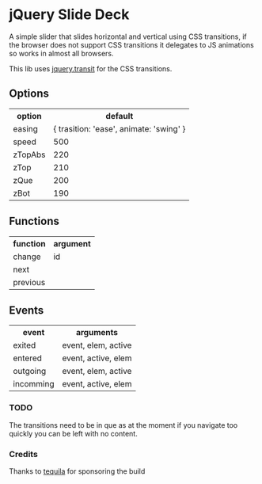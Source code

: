 # jQuery Slide Deck

A simple slider that slides horizontal and vertical using CSS
transitions, if the browser does not support CSS transitions it
delegates to JS animations so works in almost all browsers.

This lib uses [jquery.transit](http://ricostacruz.com/jquery.transit)
for the CSS transitions.

## Options

<table>
  <tr>
    <th>option</th>
    <th>default</th>
  </tr>
  <tr>
    <td>easing</td>
    <td>{ trasition: 'ease', animate: 'swing' }</td>
  </tr>
  <tr>
    <td>speed</td>
    <td>500</td>
  </tr>
  <tr>
    <td>zTopAbs</td>
    <td>220</td>
  </tr>
  <tr>
    <td>zTop</td>
    <td>210</td>
  </tr>
  <tr>
    <td>zQue</td>
    <td>200</td>
  </tr>
  <tr>
    <td>zBot</td>
    <td>190</td>
  </tr>
</table>

## Functions

<table>
  <tr>
    <th>function</th>
    <th>argument</th>
  </tr>
  <tr>
    <td>change</td>
    <td>id</td>
  </tr>
  <tr>
    <td>next</td>
    <td></td>
  </tr>
  <tr>
    <td>previous</td>
    <td></td>
  </tr>
</table>

## Events

<table>
  <tr>
    <th>event</th>
    <th>arguments</th>
  </tr>
  <tr>
    <td>exited</td>
    <td>event, elem, active</td>
  </tr>
  <tr>
    <td>entered</td>
    <td>event, active, elem</td>
  </tr>
  <tr>
    <td>outgoing</td>
    <td>event, elem, active</td>
  </tr>
  <tr>
    <td>incomming</td>
    <td>event, active, elem</td>
  </tr>
</table>

### TODO

The transitions need to be in que as at the moment if you navigate too
quickly you can be left with no content.

### Credits

Thanks to [tequila](http://www.tequila.com.au/) for sponsoring the build
